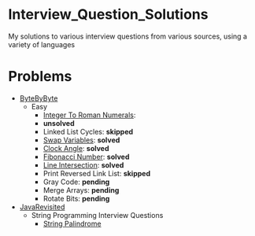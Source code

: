 # Interview_Question_Solutions
My solutions to various interview questions from various sources, using a
variety of languages

# Problems
- [ByteByByte](https://www.byte-by-byte.com/coding-interview-questions/)
    - Easy
        - [Integer To Roman Numerals](./Easy/integer_to_roman_numerals):
        - **unsolved**
        - Linked List Cycles: **skipped**
        - [Swap Variables](./Easy/swap_variables): **solved**
        - [Clock Angle](./Easy/clock_angle): **solved**
        - [Fibonacci Number](./Easy/fibonacci_number): **solved**
        - [Line Intersection](./Easy/line_intersection): **solved**
        - Print Reversed Link List: **skipped**
        - Gray Code: **pending**
        - Merge Arrays: **pending**
        - Rotate Bits: **pending**
- [JavaRevisited](https://javarevisited.blogspot.com/2011/06/top-programming-interview-questions.html)
    - String Programming Interview Questions
        - [String Palindrome](./java_revisited/string_programming/string_palindrome.py)
